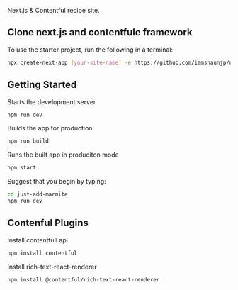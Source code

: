 Next.js & Contentful recipe site.

## Clone next.js and contentfule framework

To use the starter project, run the following in a terminal:

```bash
npx create-next-app [your-site-name] -e https://github.com/iamshaunjp/next-contentful/tree/lesson-1-starter-site
```

## Getting Started 

Starts the development server
```bash
npm run dev
```

Builds the app for production
```bash
npm run build
```

Runs the built app in produciton mode
```bash
npm start
```

Suggest that you begin by typing:
```bash
cd just-add-marmite
npm run dev
```

## Contenful Plugins

Install contentfull api
```bash
npm install contentful
```

Install rich-text-react-renderer
```bash
npm install @contentful/rich-text-react-renderer
```